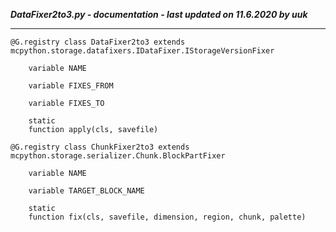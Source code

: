 ***DataFixer2to3.py - documentation - last updated on 11.6.2020 by uuk***
___

    @G.registry class DataFixer2to3 extends mcpython.storage.datafixers.IDataFixer.IStorageVersionFixer

        variable NAME

        variable FIXES_FROM

        variable FIXES_TO

        static
        function apply(cls, savefile)

    @G.registry class ChunkFixer2to3 extends mcpython.storage.serializer.Chunk.BlockPartFixer

        variable NAME

        variable TARGET_BLOCK_NAME

        static
        function fix(cls, savefile, dimension, region, chunk, palette)